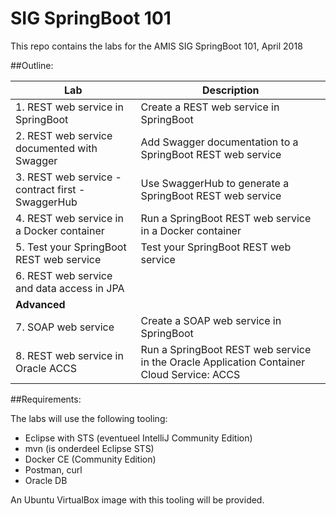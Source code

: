 # SIG SpringBoot 101
This repo contains the labs for the AMIS SIG SpringBoot 101, April 2018


##Outline:

| Lab                                                | Description                                                     |
|----------------------------------------------------|-----------------------------------------------------------------|
| 1. REST web service in SpringBoot                  | Create a REST web service in SpringBoot |
| 2. REST web service documented with Swagger        | Add Swagger documentation to a SpringBoot REST web service |
| 3. REST web service - contract first - SwaggerHub  | Use SwaggerHub to generate a SpringBoot REST web service |
| 4. REST web service in a Docker container          | Run a SpringBoot REST web service in a Docker container |
| 5. Test your SpringBoot REST web service           | Test your SpringBoot REST web service  |
| 6. REST web service and data access in JPA         |  |
| **Advanced** |  |
| 7. SOAP web service | Create a SOAP web service in SpringBoot |
| 8. REST web service in Oracle ACCS | Run a SpringBoot REST web service in the Oracle Application Container Cloud Service: ACCS |


##Requirements:

The labs will use the following tooling:
- Eclipse with STS (eventueel IntelliJ Community Edition)
- mvn (is onderdeel Eclipse STS)
- Docker CE (Community Edition)
- Postman, curl
- Oracle DB

An Ubuntu VirtualBox image with this tooling will be provided.

